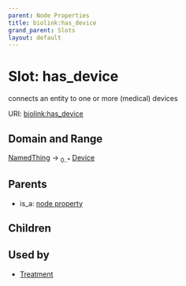 ```yaml
---
parent: Node Properties
title: biolink:has_device
grand_parent: Slots
layout: default
---
```


# Slot: has_device


connects an entity to one or more (medical) devices

URI: [biolink:has_device](https://w3id.org/biolink/vocab/has_device)

## Domain and Range

[NamedThing](NamedThing.md) ->  <sub>0..\*</sub> [Device](Device.md)

## Parents

 *  is_a: [node property](node_property.md)

## Children


## Used by

 * [Treatment](Treatment.md)
